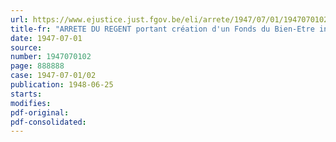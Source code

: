 ```yaml
---
url: https://www.ejustice.just.fgov.be/eli/arrete/1947/07/01/1947070102/justel
title-fr: "ARRETE DU REGENT portant création d'un Fonds du Bien-Etre indigène"
date: 1947-07-01
source:
number: 1947070102
page: 888888
case: 1947-07-01/02
publication: 1948-06-25
starts:
modifies:
pdf-original:
pdf-consolidated:
---
```


